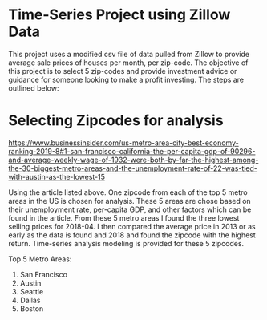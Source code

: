 

# Time-Series Project using Zillow Data

This project uses a modified csv file of data pulled from Zillow to provide average sale prices of houses per month, per zip-code. The objective of this project is to select 5 zip-codes and provide investment advice or guidance for someone looking to make a profit investing. The steps are outlined below: 

# Selecting Zipcodes for analysis

https://www.businessinsider.com/us-metro-area-city-best-economy-ranking-2019-8#1-san-francisco-california-the-per-capita-gdp-of-90296-and-average-weekly-wage-of-1932-were-both-by-far-the-highest-among-the-30-biggest-metro-areas-and-the-unemployment-rate-of-22-was-tied-with-austin-as-the-lowest-15

Using the article listed above. One zipcode from each of the top 5 metro areas in the US is chosen for analysis. These 5 areas are chose based on their unemployment rate, per-capita GDP, and other factors which can be found in the article. From these 5 metro areas I found the three lowest selling prices for 2018-04. I then compared the average price in 2013 or as early as the data is found and 2018 and found the zipcode with the highest return. Time-series analysis modeling is provided for these 5 zipcodes.

Top 5 Metro Areas:
1. San Francisco
2. Austin
3. Seattle
4. Dallas
5. Boston

